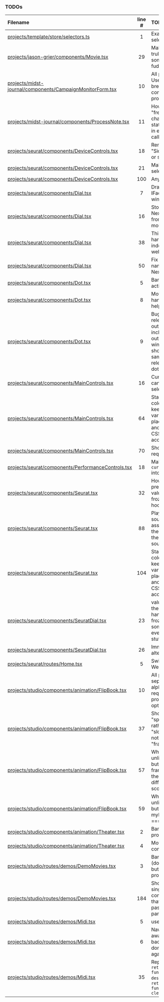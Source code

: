 ### TODOs
| Filename | line # | TODO
|:------|:------:|:------
| [projects/template/store/selectors.ts](projects/template/store/selectors.ts#L1) | 1 | Example selector
| [projects/jason-grier/components/Movie.tsx](projects/jason-grier/components/Movie.tsx#L29) | 29 | Make this truly fps not some weird fudge factor
| [projects/midst-journal/components/CampaignMonitorForm.tsx](projects/midst-journal/components/CampaignMonitorForm.tsx#L10) | 10 | All projects: Use line breaks for all component props
| [projects/midst-journal/components/ProcessNote.tsx](projects/midst-journal/components/ProcessNote.tsx#L11) | 11 | How not to "freeze in" changing state values in event callbacks?
| [projects/seurat/components/DeviceControls.tsx](projects/seurat/components/DeviceControls.tsx#L18) | 18 | Rename to "SideButtons" or sth
| [projects/seurat/components/DeviceControls.tsx](projects/seurat/components/DeviceControls.tsx#L21) | 21 | Make into a selector
| [projects/seurat/components/DeviceControls.tsx](projects/seurat/components/DeviceControls.tsx#L100) | 100 | Any??
| [projects/seurat/components/Dial.tsx](projects/seurat/components/Dial.tsx#L7) | 7 | Draggging IFace for window
| [projects/seurat/components/Dial.tsx](projects/seurat/components/Dial.tsx#L16) | 16 | Stop our Nexus fork from eating mouse events
| [projects/seurat/components/Dial.tsx](projects/seurat/components/Dial.tsx#L38) | 38 | This is hardcoded in index.css as well
| [projects/seurat/components/Dial.tsx](projects/seurat/components/Dial.tsx#L50) | 50 | Fix event name in our Nexus fork
| [projects/seurat/components/Dot.tsx](projects/seurat/components/Dot.tsx#L5) | 5 | Barrelise actions
| [projects/seurat/components/Dot.tsx](projects/seurat/components/Dot.tsx#L8) | 8 | Move handlers to a helper file
| [projects/seurat/components/Dot.tsx](projects/seurat/components/Dot.tsx#L9) | 9 | Bug when releasing outside a dot including outside the window; should be the same as releasing on a dot
| [projects/seurat/components/MainControls.tsx](projects/seurat/components/MainControls.tsx#L16) | 16 | Current canvas selector
| [projects/seurat/components/MainControls.tsx](projects/seurat/components/MainControls.tsx#L64) | 64 | Standardize colors by keeping color vars in a place both TS and (vanilla) CSS can access them
| [projects/seurat/components/MainControls.tsx](projects/seurat/components/MainControls.tsx#L70) | 70 | Should not be required
| [projects/seurat/components/PerformanceControls.tsx](projects/seurat/components/PerformanceControls.tsx#L18) | 18 | Make `currentCanvas` into a selector
| [projects/seurat/components/Seurat.tsx](projects/seurat/components/Seurat.tsx#L32) | 32 | How to prevent values getting frozen into a hook??
| [projects/seurat/components/Seurat.tsx](projects/seurat/components/Seurat.tsx#L88) | 88 | Play the sound assigned to the dot, not the canvas' sound
| [projects/seurat/components/Seurat.tsx](projects/seurat/components/Seurat.tsx#L104) | 104 | Standardize colors by keeping color vars in a place both TS and (vanilla) CSS can access them
| [projects/seurat/components/SeuratDial.tsx](projects/seurat/components/SeuratDial.tsx#L23) | 23 | values in these handlers are frozen by some DOM event handler stuff in Nexus
| [projects/seurat/components/SeuratDial.tsx](projects/seurat/components/SeuratDial.tsx#L26) | 26 | Immediately alter playback
| [projects/seurat/routes/Home.tsx](projects/seurat/routes/Home.tsx#L5) | 5 | Switch to Webpack
| [projects/studio/components/animation/FlipBook.tsx](projects/studio/components/animation/FlipBook.tsx#L10) | 10 | All projects, separate alphabetized required props from optionals
| [projects/studio/components/animation/FlipBook.tsx](projects/studio/components/animation/FlipBook.tsx#L37) | 37 | Should be "speed" ––or rather, "slowness"–– not "frameRate"
| [projects/studio/components/animation/FlipBook.tsx](projects/studio/components/animation/FlipBook.tsx#L57) | 57 | What if ––unlikely, but–– two frames have the same difference score??
| [projects/studio/components/animation/FlipBook.tsx](projects/studio/components/animation/FlipBook.tsx#L59) | 59 | What if ––unlikely, but–– myDiffIndex === -1??
| [projects/studio/components/animation/Theater.tsx](projects/studio/components/animation/Theater.tsx#L2) | 2 | Barrel file (all projects)
| [projects/studio/components/animation/Theater.tsx](projects/studio/components/animation/Theater.tsx#L4) | 4 | Move to common
| [projects/studio/routes/demos/DemoMovies.tsx](projects/studio/routes/demos/DemoMovies.tsx#L3) | 3 | Barrel file (done here, but not in all projects)
| [projects/studio/routes/demos/DemoMovies.tsx](projects/studio/routes/demos/DemoMovies.tsx#L184) | 184 | Should be a single component that gets passed route params
| [projects/studio/routes/demos/Midi.tsx](projects/studio/routes/demos/Midi.tsx#L5) | 5 | useMidi hook
| [projects/studio/routes/demos/Midi.tsx](projects/studio/routes/demos/Midi.tsx#L6) | 6 | Navigate away, then back, beeps don't start again
| [projects/studio/routes/demos/Midi.tsx](projects/studio/routes/demos/Midi.tsx#L35) | 35 | Replace all `return function destroy` with `return function cleanup`
